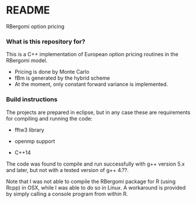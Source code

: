 # README #

RBergomi option pricing

### What is this repository for? ###

This is a C++ implementation of European option pricing routines in the RBergomi model.

* Pricing is done by Monte Carlo
* fBm is generated by the hybrid scheme
* At the moment, only constant forward variance is implemented.

### Build instructions ###

The projects are prepared in eclipse, but in any case these are requirements for compiling and running the code:

* fftw3 library

* openmp support

* C++14

The code was found to compile and run successfully with g++ version 5.x and later, but not with a tested version of g++ 4.??. 

Note that I was not able to compile the RBergomi package for R (using Rcpp) in OSX, while I was able to do so in Linux. A workaround is provided by simply calling a console program from within R.